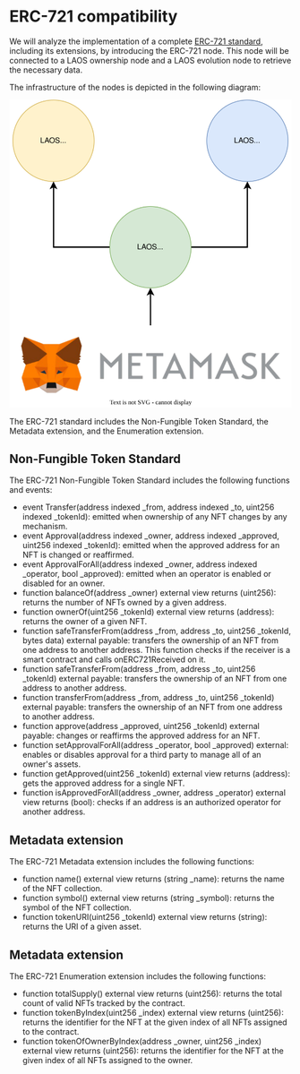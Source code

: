 # ERC-721 compatibility
We will analyze the implementation of a complete [ERC-721 standard](https://eips.ethereum.org/EIPS/eip-721), including its extensions, by introducing the ERC-721 node. This node will be connected to a LAOS ownership node and a LAOS evolution node to retrieve the necessary data.

The infrastructure of the nodes is depicted in the following diagram:

![](./nodes-infrastructure.drawio.svg)

The ERC-721 standard includes the Non-Fungible Token Standard, the Metadata extension, and the Enumeration extension.


## Non-Fungible Token Standard
The ERC-721 Non-Fungible Token Standard includes the following functions and events:

- event Transfer(address indexed _from, address indexed _to, uint256 indexed _tokenId): emitted when ownership of any NFT changes by any mechanism.
- event Approval(address indexed _owner, address indexed _approved, uint256 indexed _tokenId): emitted when the approved address for an NFT is changed or reaffirmed.
- event ApprovalForAll(address indexed _owner, address indexed _operator, bool _approved): emitted when an operator is enabled or disabled for an owner.
- function balanceOf(address _owner) external view returns (uint256): returns the number of NFTs owned by a given address.
- function ownerOf(uint256 _tokenId) external view returns (address): returns the owner of a given NFT.
- function safeTransferFrom(address _from, address _to, uint256 _tokenId, bytes data) external payable: transfers the ownership of an NFT from one address to another address. This function checks if the receiver is a smart contract and calls onERC721Received on it.
- function safeTransferFrom(address _from, address _to, uint256 _tokenId) external payable: transfers the ownership of an NFT from one address to another address.
- function transferFrom(address _from, address _to, uint256 _tokenId) external payable: transfers the ownership of an NFT from one address to another address.
- function approve(address _approved, uint256 _tokenId) external payable: changes or reaffirms the approved address for an NFT.
- function setApprovalForAll(address _operator, bool _approved) external: enables or disables approval for a third party to manage all of an owner's assets.
- function getApproved(uint256 _tokenId) external view returns (address): gets the approved address for a single NFT.
- function isApprovedForAll(address _owner, address _operator) external view returns (bool): checks if an address is an authorized operator for another address.

## Metadata extension

The ERC-721 Metadata extension includes the following functions:
 
- function name() external view returns (string _name): returns the name of the NFT collection.
- function symbol() external view returns (string _symbol): returns the symbol of the NFT collection.
- function tokenURI(uint256 _tokenId) external view returns (string): returns the URI of a given asset.

## Metadata extension

The ERC-721 Enumeration extension includes the following functions:

- function totalSupply() external view returns (uint256): returns the total count of valid NFTs tracked by the contract.
- function tokenByIndex(uint256 _index) external view returns (uint256): returns the identifier for the NFT at the given index of all NFTs assigned to the contract.
- function tokenOfOwnerByIndex(address _owner, uint256 _index) external view returns (uint256): returns the identifier for the NFT at the given index of all NFTs assigned to the owner.
